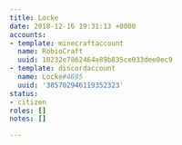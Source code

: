 ```yaml
---
title: Locke
date: 2018-12-16 19:31:13 +0000
accounts:
- template: minecraftaccount
  name: RobioCraft
  uuid: 18232e7862464a89b835ce033dee0ec9
- template: discordaccount
  name: Locke#4695
  uuid: '385702946119352323'
status:
- citizen
roles: []
notes: []

---
```


